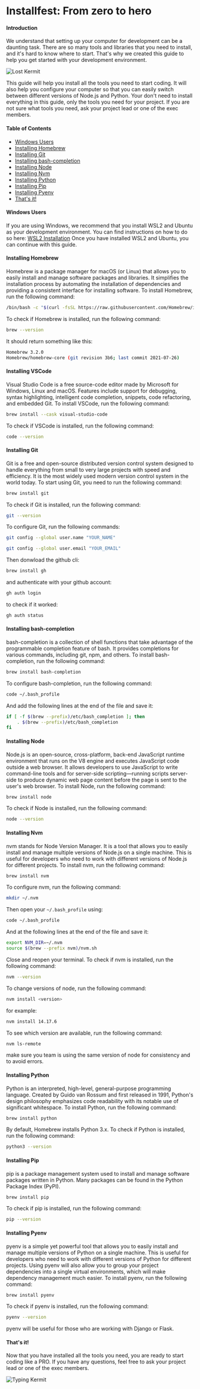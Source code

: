 # Installfest: From zero to hero

#### Introduction
We understand that setting up your computer for development can be a daunting task. There are so many tools and libraries that you need to install, and it's hard to know where to start. That's why we created this guide to help you get started with your development environment.

![Lost Kermit](./lost-kermit.gif)

This guide will help you install all the tools you need to start coding. It will also help you configure your computer so that you can easily switch between different versions of Node.js and Python. Your don't need to install everything in this guide, only the tools you need for your project. If you are not sure what tools you need, ask your project lead or one of the exec members.

#### Table of Contents
  - [Windows Users](#windows-users)
  - [Installing Homebrew](#installing-homebrew)
  - [Installing Git](#installing-git)
  - [Installing bash-completion](#installing-bash-completion)
  - [Installing Node](#installing-node)
  - [Installing Nvm](#installing-nvm)
  - [Installing Python](#installing-python)
  - [Installing Pip](#installing-pip)
  - [Installing Pyenv](#installing-pyenv)
  - [That's it!](#thats-it)

#### Windows Users
If you are using Windows, we recommend that you install WSL2 and Ubuntu as your development environment. You can find instructions on how to do so here: [WSL2 Installation](../wsl2/README.md) Once you have installed WSL2 and Ubuntu, you can continue with this guide.

#### Installing Homebrew
Homebrew is a package manager for macOS (or Linux) that allows you to easily install and manage software packages and libraries. It simplifies the installation process by automating the installation of dependencies and providing a consistent interface for installing software. To install Homebrew, run the following command:

```bash
/bin/bash -c "$(curl -fsSL https://raw.githubusercontent.com/Homebrew/install/HEAD/install.sh)"
```

To check if Homebrew is installed, run the following command:

```bash
brew --version
```

It should return something like this:

```bash
Homebrew 3.2.0
Homebrew/homebrew-core (git revision 3b6; last commit 2021-07-26)
```

#### Installing VSCode
Visual Studio Code is a free source-code editor made by Microsoft for Windows, Linux and macOS. Features include support for debugging, syntax highlighting, intelligent code completion, snippets, code refactoring, and embedded Git. To install VSCode, run the following command:

```bash
brew install --cask visual-studio-code
```

To check if VSCode is installed, run the following command:

```bash
code --version
```

#### Installing Git
Git is a free and open-source distributed version control system designed to handle everything from small to very large projects with speed and efficiency. It is the most widely used modern version control system in the world today. To start using Git, you need to run the following command:

```bash
brew install git
```

To check if Git is installed, run the following command:

```bash
git --version
```

To configure Git, run the following commands:

```bash
git config --global user.name "YOUR_NAME"
```

```bash
git config --global user.email "YOUR_EMAIL"
```

Then donwload the github cli:

```bash
brew install gh
```

and authenticate with your github account:

```bash
gh auth login
```

to check if it worked:

```bash
gh auth status
```

#### Installing bash-completion
bash-completion is a collection of shell functions that take advantage of the programmable completion feature of bash. It provides completions for various commands, including git, npm, and others. To install bash-completion, run the following command:

```bash
brew install bash-completion
```

To configure bash-completion, run the following command:

```bash
code ~/.bash_profile
```

And add the following lines at the end of the file and save it:

```bash
if [ -f $(brew --prefix)/etc/bash_completion ]; then
    . $(brew --prefix)/etc/bash_completion
fi
```

#### Installing Node
Node.js is an open-source, cross-platform, back-end JavaScript runtime environment that runs on the V8 engine and executes JavaScript code outside a web browser. It allows developers to use JavaScript to write command-line tools and for server-side scripting—running scripts server-side to produce dynamic web page content before the page is sent to the user's web browser. To install Node, run the following command:

```bash
brew install node
```

To check if Node is installed, run the following command:

```bash
node --version
```

#### Installing Nvm
nvm stands for Node Version Manager. It is a tool that allows you to easily install and manage multiple versions of Node.js on a single machine. This is useful for developers who need to work with different versions of Node.js for different projects. To install nvm, run the following command:

```bash
brew install nvm
```

To configure nvm, run the following command:

```bash
mkdir ~/.nvm
```

Then open your `~/.bash_profile` using:

```bash
code ~/.bash_profile
```

And at the following lines at the end of the file and save it:

```bash
export NVM_DIR=~/.nvm
source $(brew --prefix nvm)/nvm.sh
```

Close and reopen your terminal. To check if nvm is installed, run the following command:

```bash
nvm --version
```

To change versions of node, run the following command:

```bash
nvm install <version>
```

for example:

```bash
nvm install 14.17.6
```

To see which version are available, run the following command:

```bash
nvm ls-remote
```

make sure you team is using the same version of node for consistency and to avoid errors.

#### Installing Python
Python is an interpreted, high-level, general-purpose programming language. Created by Guido van Rossum and first released in 1991, Python's design philosophy emphasizes code readability with its notable use of significant whitespace. To install Python, run the following command:

```bash
brew install python
```

By default, Homebrew installs Python 3.x. To check if Python is installed, run the following command:

```bash
python3 --version
```

#### Installing Pip
pip is a package management system used to install and manage software packages written in Python. Many packages can be found in the Python Package Index (PyPI).

```bash
brew install pip
```

To check if pip is installed, run the following command:

```bash
pip --version
```

#### Installing Pyenv
pyenv is a simple yet powerful tool that allows you to easily install and manage multiple versions of Python on a single machine. This is useful for developers who need to work with different versions of Python for different projects. Using pyenv will also allow you to group your project dependencies into a single virtual environments, which will make dependency management much easier. To install pyenv, run the following command:

```bash
brew install pyenv
```

To check if pyenv is installed, run the following command:

```bash
pyenv --version
```

pyenv will be useful for those who are working with Django or Flask.


#### That's it!
Now that you have installed all the tools you need, you are ready to start coding like a PRO. If you have any questions, feel free to ask your project lead or one of the exec members.

![Typing Kermit](./typing-kermit.gif)